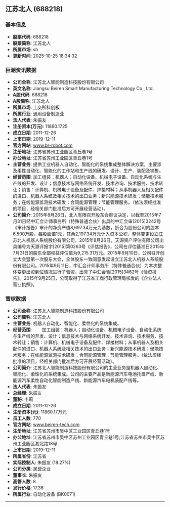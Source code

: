 ## 江苏北人 (688218)

### 基本信息

- **股票代码**: 688218
- **股票简称**: 江苏北人
- **所属市场**: sh
- **更新时间**: 2025-10-25 18:34:32

### 巨潮资讯数据

- **公司全称**: 江苏北人智能制造科技股份有限公司
- **英文名称**: Jiangsu Beiren Smart Manufacturing Technology Co., Ltd.
- **A股代码**: 688218
- **A股简称**: 江苏北人
- **所属市场**: 上交所科创板
- **所属行业**: 通用设备制造业
- **法人代表**: 朱振友
- **注册资本(万元)**: 11860.1725
- **成立日期**: 2011-12-26
- **上市日期**: 2019-12-11
- **官方网站**: www.br-robot.com
- **注册地址**: 江苏省苏州工业园区青丘巷1号
- **办公地址**: 江苏省苏州工业园区青丘巷1号
- **主营业务**: 提供工业机器人自动化、智能化的系统集成整体解决方案，主要涉及柔性自动化、智能化的工作站和生产线的研发、设计、生产、装配及销售。
- **经营范围**: 加工组装：机器人；自动化设备、机械电子设备、自动化系统与生产线的开发、设计；信息技术与网络系统开发、技术咨询、技术服务、技术转让；销售：计算机、机械电子设备及配件、焊接材料；从事机器人及相关配件的进口、机器人系统及相关技术的出口业务；新兴能源技术研发；储能技术服务；在线能源监测技术研发；合同能源管理；节能管理服务。（依法须经批准的项目，经相关部门批准后方可开展经营活动）。
- **公司简介**: 2015年8月26日，北人有限召开股东会审议决定，以截至2015年7月31日经中汇会计师事务所（特殊普通合伙）出具的中汇会审[2015]3242号《审计报告》审计的净资产值8,697.34万元为基数，折合为股份公司的股本6,500万股，每股面值1元，其余2,197.34万元计入资本公积，整体变更设立江苏北人机器人系统股份有限公司。2015年8月26日，天源资产评估有限公司出具编号为天源评报字[2015]第0263号《评估报告》，公司在评估基准日2015年7月31日的股东全部权益评估值为9,215.31万元。2015年9月10日，公司召开创立大会暨第一次股东大会，全体股东一致同意发起设立江苏北人机器人系统股份有限公司。2015年9月11日，中汇会计师事务所（特殊普通合伙）为本次整体变更出资到位情况进行了验资，出具了中汇会验[2015]3462号《验资报告》。2015年9月25日，公司取得了江苏省工商行政管理局核发的《企业法人营业执照》。

### 雪球数据

- **公司全称**: 江苏北人智能制造科技股份有限公司
- **公司简称**: 江苏北人
- **主营业务**: 机器人自动化、智能化、柔性化的系统集成。
- **经营范围**: 　　加工组装：机器人；自动化设备、机械电子设备、自动化系统与生产线的开发、设计；信息技术与网络系统开发、技术咨询、技术服务、技术转让；销售：计算机、机械电子设备及配件、焊接材料；从事机器人及相关配件的进口、机器人系统及相关技术的出口业务；新兴能源技术研发；储能技术服务；在线能源监测技术研发；合同能源管理；节能管理服务。（依法须经批准的项目，经相关部门批准后方可开展经营活动）。
- **公司简介**: 江苏北人智能制造科技股份有限公司的主营业务是机器人自动化、智能化、柔性化的系统集成。公司的主要产品是新能源汽车电池托盘产线、新能源汽车柔性自动化智能制造产线、新能源汽车电机装配产线等。
- **法人代表**: 朱振友
- **总经理**: 朱振友
- **董秘**: 韦莉
- **成立日期**: 2011-12-26
- **注册资本(元)**: 11860.17万元
- **员工人数**: 770
- **官方网站**: www.beiren-tech.com
- **注册地址**: 江苏省苏州市吴中区工业园区青丘巷1号
- **办公地址**: 江苏省苏州市吴中区苏州工业园区青丘巷1号;江苏省苏州市吴中区苏州工业园区淞北路18号
- **上市日期**: 2019-12-11
- **所属省份**: 江苏省
- **实际控制人**: 朱振友 (18.27%)
- **公司分类**: 民营企业
- **董事长**: 朱振友
- **高管人数**: 8
- **发行价格**: 17.36
- **所属行业**: 自动化设备 (BK0071)

---